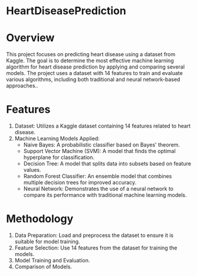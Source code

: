 # HeartDiseasePrediction
# Overview
This project focuses on predicting heart disease using a dataset from Kaggle. The goal is to determine the most effective machine learning algorithm for heart disease prediction by applying and comparing several models. The project uses a dataset with 14 features to train and evaluate various algorithms, including both traditional and neural network-based approaches..

# Features
1. Dataset: Utilizes a Kaggle dataset containing 14 features related to heart disease.
2. Machine Learning Models Applied:
    * Naive Bayes: A probabilistic classifier based on Bayes' theorem.
    * Support Vector Machine (SVM): A model that finds the optimal hyperplane for classification.
    * Decision Tree: A model that splits data into subsets based on feature values.
    * Random Forest Classifier: An ensemble model that combines multiple decision trees for improved accuracy.
    * Neural Network: Demonstrates the use of a neural network to compare its performance with traditional machine learning models.

# Methodology
1. Data Preparation: Load and preprocess the dataset to ensure it is suitable for model training.
2. Feature Selection: Use 14 features from the dataset for training the models.
3. Model Training and Evaluation.
4. Comparison of Models.
